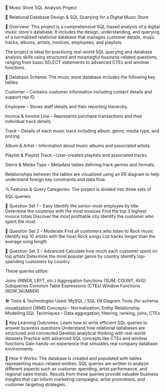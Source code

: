 🎵 Music Store SQL Analysis Project

📌 Relational Database Design & SQL Querying for a Digital Music Store

🧾 Overview:
This project is a comprehensive SQL-based analysis of a digital music store's database. It includes the design, understanding, and querying of a normalized relational database that manages customer details, music tracks, albums, artists, invoices, employees, and playlists.

The project is ideal for practicing real-world SQL querying and database analysis skills using structured and meaningful business-related questions, ranging from basic SELECT statements to advanced CTEs and window functions.

🧩 Database Schema:
The music store database includes the following key tables:

Customer – Contains customer information including contact details and support rep ID.

Employee – Stores staff details and their reporting hierarchy.

Invoice & Invoice Line – Represents purchase transactions and their individual track details.

Track – Details of each music track including album, genre, media type, and pricing.

Album & Artist – Information about music albums and associated artists.

Playlist & Playlist Track – User-created playlists and associated tracks.

Genre & Media Type – Metadata tables defining track genres and formats.

Relationships between the tables are visualized using an ER diagram to help understand foreign key constraints and data flow.

🔍 Features & Query Categories:
The project is divided into three sets of SQL queries:

🔹 Question Set 1 – Easy
Identify the senior-most employee by title
Determine the countries with the most invoices
Find the top 3 highest invoice totals
Discover the most profitable city
Identify the customer who spent the most

🔹 Question Set 2 – Moderate
Find all customers who listen to Rock music
Identify top 10 artists with the most Rock songs
List tracks longer than the average song length

🔹 Question Set 3 – Advanced
Calculate how much each customer spent on top artists
Determine the most popular genre by country
Identify top-spending customers by country

These queries utilize:

Joins (INNER, LEFT, etc.)
Aggregation functions (SUM, COUNT, AVG)
Subqueries
Common Table Expressions (CTEs)
Window Functions (ROW_NUMBER)

🛠️ Tools & Technologies Used:
MySQL / SQL
ER Diagram Tools (for schema visualization)
DBMS Concepts – Normalization, Entity-Relationship Modelling
SQL Techniques – Data aggregation, filtering, ranking, joins, CTEs

🎯 Key Learning Outcomes:
Learn how to write efficient SQL queries to answer business questions
Understand how relational databases are structured and connected
Develop analytical thinking with real-world datasets
Practice with advanced SQL concepts like CTEs and window functions
Gain hands-on experience that simulates real company database environments

🚀 How It Works:
The database is created and populated with tables representing music-related entities.
SQL queries are written to analyze different aspects such as customer spending, artist performance, and regional sales trends.
Results from these queries provide valuable business insights that can inform marketing campaigns, artist promotions, and customer targeting strategies.
